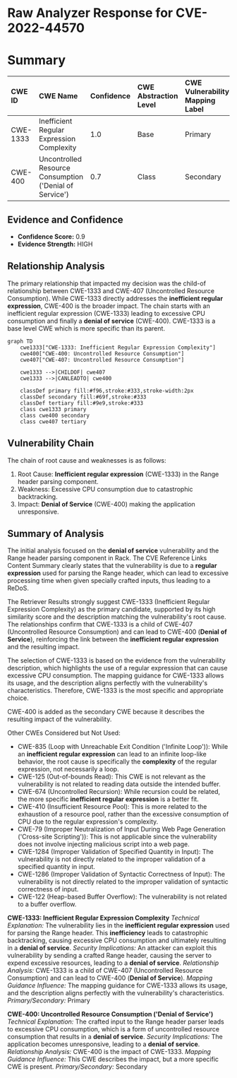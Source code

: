 # Raw Analyzer Response for CVE-2022-44570

# Summary
| CWE ID    | CWE Name                                                    | Confidence | CWE Abstraction Level | CWE Vulnerability Mapping Label | CWE-Vulnerability Mapping Notes |
| :-------- | :---------------------------------------------------------- | :--------- | :-------------------- | :------------------------------ | :------------------------------ |
| CWE-1333  | Inefficient Regular Expression Complexity                   | 1.0        | Base                  | Primary                         | Allowed                         |
| CWE-400 | Uncontrolled Resource Consumption ('Denial of Service') | 0.7 | Class                  | Secondary                       | Allowed-with-Review  |

## Evidence and Confidence

*   **Confidence Score:** 0.9
*   **Evidence Strength:** HIGH

## Relationship Analysis
The primary relationship that impacted my decision was the child-of relationship between CWE-1333 and CWE-407 (Uncontrolled Resource Consumption). While CWE-1333 directly addresses the **inefficient regular expression**, CWE-400 is the broader impact. The chain starts with an inefficient regular expression (CWE-1333) leading to excessive CPU consumption and finally a **denial of service** (CWE-400). CWE-1333 is a base level CWE which is more specific than its parent.

```mermaid
graph TD
    cwe1333["CWE-1333: Inefficient Regular Expression Complexity"]
    cwe400["CWE-400: Uncontrolled Resource Consumption"]
    cwe407["CWE-407: Uncontrolled Resource Consumption"]

    cwe1333 -->|CHILDOF| cwe407
    cwe1333 -->|CANLEADTO| cwe400
    
    classDef primary fill:#f96,stroke:#333,stroke-width:2px
    classDef secondary fill:#69f,stroke:#333
    classDef tertiary fill:#9e9,stroke:#333
    class cwe1333 primary
    class cwe400 secondary
    class cwe407 tertiary
```

## Vulnerability Chain
The chain of root cause and weaknesses is as follows:
1.  Root Cause: **Inefficient regular expression** (CWE-1333) in the Range header parsing component.
2.  Weakness: Excessive CPU consumption due to catastrophic backtracking.
3.  Impact: **Denial of Service** (CWE-400) making the application unresponsive.

## Summary of Analysis
The initial analysis focused on the **denial of service** vulnerability and the Range header parsing component in Rack. The CVE Reference Links Content Summary clearly states that the vulnerability is due to a **regular expression** used for parsing the Range header, which can lead to excessive processing time when given specially crafted inputs, thus leading to a ReDoS.

The Retriever Results strongly suggest CWE-1333 (Inefficient Regular Expression Complexity) as the primary candidate, supported by its high similarity score and the description matching the vulnerability's root cause. The relationships confirm that CWE-1333 is a child of CWE-407 (Uncontrolled Resource Consumption) and can lead to CWE-400 (**Denial of Service**), reinforcing the link between the **inefficient regular expression** and the resulting impact.

The selection of CWE-1333 is based on the evidence from the vulnerability description, which highlights the use of a regular expression that can cause excessive CPU consumption. The mapping guidance for CWE-1333 allows its usage, and the description aligns perfectly with the vulnerability's characteristics. Therefore, CWE-1333 is the most specific and appropriate choice.

CWE-400 is added as the secondary CWE because it describes the resulting impact of the vulnerability.

Other CWEs Considered but Not Used:

*   CWE-835 (Loop with Unreachable Exit Condition ('Infinite Loop')): While an **inefficient regular expression** can lead to an infinite loop-like behavior, the root cause is specifically the **complexity** of the regular expression, not necessarily a loop.
*   CWE-125 (Out-of-bounds Read): This CWE is not relevant as the vulnerability is not related to reading data outside the intended buffer.
*   CWE-674 (Uncontrolled Recursion): While recursion could be related, the more specific **inefficient regular expression** is a better fit.
*   CWE-410 (Insufficient Resource Pool): This is more related to the exhaustion of a resource pool, rather than the excessive consumption of CPU due to the regular expression's complexity.
*   CWE-79 (Improper Neutralization of Input During Web Page Generation ('Cross-site Scripting')): This is not applicable since the vulnerability does not involve injecting malicious script into a web page.
*   CWE-1284 (Improper Validation of Specified Quantity in Input): The vulnerability is not directly related to the improper validation of a specified quantity in input.
*   CWE-1286 (Improper Validation of Syntactic Correctness of Input): The vulnerability is not directly related to the improper validation of syntactic correctness of input.
*   CWE-122 (Heap-based Buffer Overflow): The vulnerability is not related to a buffer overflow.

**CWE-1333: Inefficient Regular Expression Complexity**
*Technical Explanation:* The vulnerability lies in the **inefficient regular expression** used for parsing the Range header. This **inefficiency** leads to catastrophic backtracking, causing excessive CPU consumption and ultimately resulting in a **denial of service**.
*Security Implications:* An attacker can exploit this vulnerability by sending a crafted Range header, causing the server to expend excessive resources, leading to a **denial of service**.
*Relationship Analysis:* CWE-1333 is a child of CWE-407 (Uncontrolled Resource Consumption) and can lead to CWE-400 (**Denial of Service**).
*Mapping Guidance Influence:* The mapping guidance for CWE-1333 allows its usage, and the description aligns perfectly with the vulnerability's characteristics.
*Primary/Secondary:* Primary

**CWE-400: Uncontrolled Resource Consumption ('Denial of Service')**
*Technical Explanation:* The crafted input to the Range header parser leads to excessive CPU consumption, which is a form of uncontrolled resource consumption that results in a **denial of service**.
*Security Implications:* The application becomes unresponsive, leading to a **denial of service**.
*Relationship Analysis:* CWE-400 is the impact of CWE-1333.
*Mapping Guidance Influence:* This CWE describes the impact, but a more specific CWE is present.
*Primary/Secondary:* Secondary